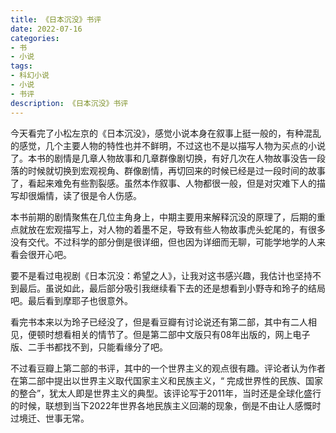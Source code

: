 ```yaml
---
title: 《日本沉没》书评
date: 2022-07-16
categories:
- 书
- 小说
tags:
- 科幻小说
- 小说
- 书评
description: 《日本沉没》书评
---
```


今天看完了小松左京的《日本沉没》，感觉小说本身在叙事上挺一般的，有种混乱的感觉，几个主要人物的特性也并不鲜明，不过这也不是以描写人物为买点的小说了。本书的剧情是几章人物故事和几章群像剧切换，有好几次在人物故事没告一段落的时候就切换到宏观视角、群像剧情，再切回来的时候已经是过一段时间的故事了，看起来难免有些割裂感。虽然本作叙事、人物都很一般，但是对灾难下人的描写却很煽情，读了很是令人伤感。

本书前期的剧情聚焦在几位主角身上，中期主要用来解释沉没的原理了，后期的重点就放在宏观描写上，对人物的着墨不足，导致有些人物故事虎头蛇尾的，有很多没有交代。不过科学的部分倒是很详细，但也因为详细而无聊，可能学地学的人来看会很开心吧。

要不是看过电视剧《日本沉没：希望之人》，让我对这书感兴趣，我估计也坚持不到最后。虽说如此，最后部分吸引我继续看下去的还是想看到小野寺和玲子的结局吧。最后看到摩耶子也很意外。

看完书本来以为玲子已经没了，但是看豆瓣有讨论说还有第二部，其中有二人相见，便顿时想看相关的情节了。但是第二部中文版只有08年出版的，网上电子版、二手书都找不到，只能看缘分了吧。

不过看豆瓣上第二部的书评，其中的一个世界主义的观点很有趣。评论者认为作者在第二部中提出以世界主义取代国家主义和民族主义，“ 完成世界性的民族、国家的整合”，犹太人即是世界主义的典型。该评论写于2011年，当时还是全球化盛行的时候，联想到当下2022年世界各地民族主义回潮的现象，倒是不由让人感慨时过境迁、世事无常。